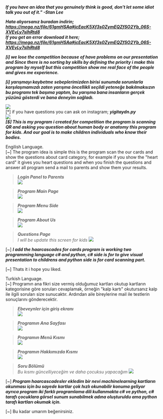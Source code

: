 ***If you have an idea that you genuinely think is good, don't let some idiot talk you out of it." -Stan Lee***

***Hata alıyorsanız buradan indirin; https://mega.nz/file/61gmHSAa#jcEacK5Xf3s0ZymEQZfSO2Yb_06S-XVEvLy7slhRtd8*** </br>
***If you get an error download it here; https://mega.nz/file/61gmHSAa#jcEacK5Xf3s0ZymEQZfSO2Yb_06S-XVEvLy7slhRtd8*** </br>

***[i] we lose the competition because of have problems on our presentation and Since there is no sorting by skills by defining the priority i make this program by myself but this competition show me real face of the people and gives me experience.</br>***

***[i] yarışmayı kaybetme sebeplerimizden birisi sunumda sorunlarla karşılaşmamızdı zaten yarışma öncellikli seçildi yeteneğe bakılmaksızın bu programı tek başıma yaptım, bu yarışma bana insanların gerçek yüzünü gösterdi ve bana deneyim sağladı. </br>***

![](https://media.giphy.com/media/MEXDb8YfNDVg8N9e6R/giphy.gif)</br>
[*] if you have questions you can ask on instagram; ***yigitaydn.py*** </br>
![](https://i.hizliresim.com/yGyVZk.png) </br>
***[$] This is my program i created for competition the program is scanning QR and asking you question about human body or anatomy this program for kids. And our goal is to make children individuals who know their bodies.*** </br>

Engilish Language. </br>
[~] The program idea is simple this is the program scan the our cards and show the questions about card category, for example if you show the "heart card" it gives you heart questions and when you finish the questions and answer all program send a mail to parents and show them your results. </br>


> ***Login Panel to Parents*** </br> 
![](https://i.hizliresim.com/JV53mn.png) </br>

> ***Program Main Page*** </br> 
![](https://i.hizliresim.com/GZq3a3.png) </br>

> ***Program Menu Side*** </br> 
![](https://i.hizliresim.com/OrWEmA.png) </br>

> ***Program About Us*** </br> 
![](https://i.hizliresim.com/6D4md9.png) </br>

> ***Questions Page*** </br>
_I will be update this screen for kids_
![](https://i.hizliresim.com/0rVb58.png) </br>

[~] ***I add the haarcascades for cards program is working two programming language c# and python, c# side is for to give visual presentation to childrens and python side is for card scanning part.*** </br>

[~] Thats it i hope you liked.</br>

Turkish Language.</br>
[~] Programın ana fikri size vermiş olduğumuz kartları okutup kartların kategorisine göre soruları cevaplamak, örneğin "kalp kartı" okutursanız kalp ile ilgili soruları size sunucaktır. Ardından aile bireylerine mail ile testlerin sonuçlarını gönderecektir.</br>

> ***Ebeveynler için giriş ekranı*** </br> 
![](https://i.hizliresim.com/JV53mn.png) </br>

> ***Programın Ana Sayfası*** </br> 
![](https://i.hizliresim.com/GZq3a3.png) </br>

> ***Programın Menü Kısmı*** </br> 
![](https://i.hizliresim.com/OrWEmA.png) </br>

> ***Programın Hakkımızda Kısmı*** </br> 
![](https://i.hizliresim.com/6D4md9.png) </br>

> ***Soru Bölümü*** </br>
_Bu kısmı güncelliyeceğim ve daha çocuksu yapacağım_
![](https://i.hizliresim.com/0rVb58.png) </br>

[~] ***Program haarcascadesler ekledim bir nevi machinelearning kartların okunması için bu sayede kartlar çok hızlı okunabilir konuma geliyor ayrıca program iki farklı programlama dili kullanmakta c# ve python, c# tarafı çocuklara görsel sunum sunabilmek adına oluşturuldu ama python tarafı kartları okumak için.*** </br>

[~] Bu kadar umarım beğenirsiniz.</br>

